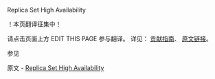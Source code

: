  Replica Set High Availability

 ！本页翻译征集中！

请点击页面上方 EDIT THIS PAGE 参与翻译。
详见：
[贡献指南]( https://github.com/JinMuInfo/MongoDB-Manual-zh/blob/master/CONTRIBUTING.md )、
[原文链接](  https://docs.mongodb.com/manual/core/replica-set-high-availability/  )。

 参见

原文 - [Replica Set High Availability]( https://docs.mongodb.com/manual/core/replica-set-high-availability/ )

